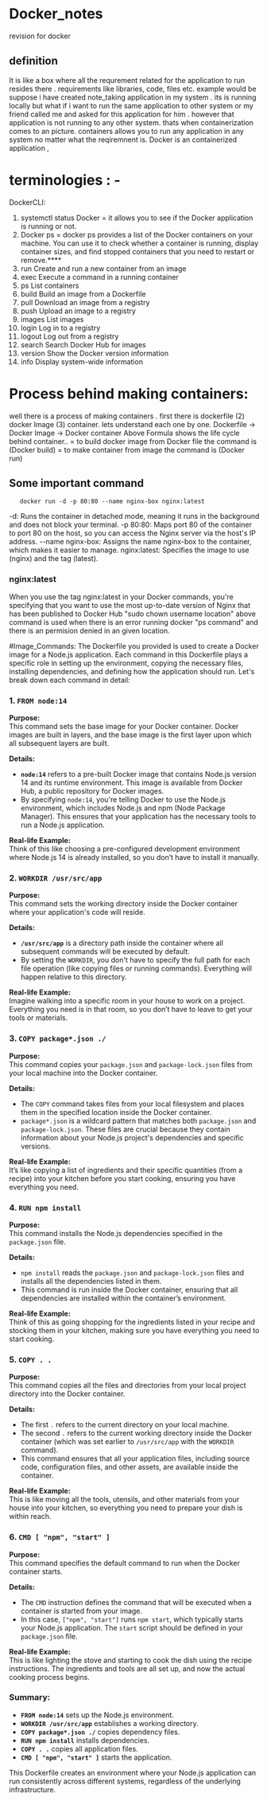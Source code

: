 # Docker_notes
revision for docker
## definition
It is like a box where all the requrement related for the application to run resides there . requirements like libraries, code, files etc. example would be suppose i have created note_taking application in my system . its is running locally but what if i want to run the same application to other system or my friend called me and asked for this application for him . however that application is not running to any other system. thats when containerization comes to an picture. containers allows you to run any application in any system no matter what the reqiremnent is. Docker is an containerized application ,
# terminologies : -
DockerCLI:
1) systemctl status Docker = it allows you to see if the Docker application is running or not.
2) Docker ps = docker ps provides a list of the Docker containers on your machine. You can use it to check whether a     container is running, display container sizes, and find stopped containers that you need to restart or remove.****
3)   run         Create and run a new container from an image
4)   exec        Execute a command in a running container
5)   ps          List containers
6)   build       Build an image from a Dockerfile
7)   pull        Download an image from a registry
8)   push        Upload an image to a registry
9)   images      List images
10)  login       Log in to a registry
11)  logout      Log out from a registry
12)  search      Search Docker Hub for images
13)  version     Show the Docker version information
15)  info        Display system-wide information

# Process behind making containers:
well there is a process of making containers . first there is dockerfile (2) docker Image (3) container. lets understand each one by one.
Dockerfile -> Docker Image -> Docker container
Above Formula shows the life cycle behind container..
= to build docker image from Docker file the command is (Docker build)
= to make container from image the command is (Docker run)
## Some important command
       docker run -d -p 80:80 --name nginx-box nginx:latest
-d: Runs the container in detached mode, meaning it runs in the background and does not block your terminal.
-p 80:80: Maps port 80 of the container to port 80 on the host, so you can access the Nginx server via the host's IP address.
--name nginx-box: Assigns the name nginx-box to the container, which makes it easier to manage.
nginx:latest: Specifies the image to use (nginx) and the tag (latest).
### nginx:latest 
When you use the tag nginx:latest in your Docker commands, you're specifying that you want to use the most up-to-date version of Nginx that has been published to Docker Hub
                      "sudo chown username location"
above command is used when there is an error running docker "ps command" and there is an permision denied in an given location.


#Image_Commands:
The Dockerfile you provided is used to create a Docker image for a Node.js application. Each command in this Dockerfile plays a specific role in setting up the environment, copying the necessary files, installing dependencies, and defining how the application should run. Let's break down each command in detail:

### 1. `FROM node:14`

**Purpose:**  
This command sets the base image for your Docker container. Docker images are built in layers, and the base image is the first layer upon which all subsequent layers are built.

**Details:**  
- **`node:14`** refers to a pre-built Docker image that contains Node.js version 14 and its runtime environment. This image is available from Docker Hub, a public repository for Docker images.
- By specifying `node:14`, you're telling Docker to use the Node.js environment, which includes Node.js and npm (Node Package Manager). This ensures that your application has the necessary tools to run a Node.js application.

**Real-life Example:**  
Think of this like choosing a pre-configured development environment where Node.js 14 is already installed, so you don’t have to install it manually.

### 2. `WORKDIR /usr/src/app`

**Purpose:**  
This command sets the working directory inside the Docker container where your application's code will reside.

**Details:**  
- **`/usr/src/app`** is a directory path inside the container where all subsequent commands will be executed by default.
- By setting the `WORKDIR`, you don't have to specify the full path for each file operation (like copying files or running commands). Everything will happen relative to this directory.

**Real-life Example:**  
Imagine walking into a specific room in your house to work on a project. Everything you need is in that room, so you don’t have to leave to get your tools or materials.

### 3. `COPY package*.json ./`

**Purpose:**  
This command copies your `package.json` and `package-lock.json` files from your local machine into the Docker container.

**Details:**  
- The `COPY` command takes files from your local filesystem and places them in the specified location inside the Docker container.
- `package*.json` is a wildcard pattern that matches both `package.json` and `package-lock.json`. These files are crucial because they contain information about your Node.js project's dependencies and specific versions.

**Real-life Example:**  
It’s like copying a list of ingredients and their specific quantities (from a recipe) into your kitchen before you start cooking, ensuring you have everything you need.

### 4. `RUN npm install`

**Purpose:**  
This command installs the Node.js dependencies specified in the `package.json` file.

**Details:**  
- `npm install` reads the `package.json` and `package-lock.json` files and installs all the dependencies listed in them.
- This command is run inside the Docker container, ensuring that all dependencies are installed within the container’s environment.

**Real-life Example:**  
Think of this as going shopping for the ingredients listed in your recipe and stocking them in your kitchen, making sure you have everything you need to start cooking.

### 5. `COPY . .`

**Purpose:**  
This command copies all the files and directories from your local project directory into the Docker container.

**Details:**  
- The first `.` refers to the current directory on your local machine.
- The second `.` refers to the current working directory inside the Docker container (which was set earlier to `/usr/src/app` with the `WORKDIR` command).
- This command ensures that all your application files, including source code, configuration files, and other assets, are available inside the container.

**Real-life Example:**  
This is like moving all the tools, utensils, and other materials from your house into your kitchen, so everything you need to prepare your dish is within reach.

### 6. `CMD [ "npm", "start" ]`

**Purpose:**  
This command specifies the default command to run when the Docker container starts.

**Details:**  
- The `CMD` instruction defines the command that will be executed when a container is started from your image.
- In this case, `["npm", "start"]` runs `npm start`, which typically starts your Node.js application. The `start` script should be defined in your `package.json` file.

**Real-life Example:**  
This is like lighting the stove and starting to cook the dish using the recipe instructions. The ingredients and tools are all set up, and now the actual cooking process begins.

### **Summary:**
- **`FROM node:14`** sets up the Node.js environment.
- **`WORKDIR /usr/src/app`** establishes a working directory.
- **`COPY package*.json ./`** copies dependency files.
- **`RUN npm install`** installs dependencies.
- **`COPY . .`** copies all application files.
- **`CMD [ "npm", "start" ]`** starts the application.

This Dockerfile creates an environment where your Node.js application can run consistently across different systems, regardless of the underlying infrastructure.

